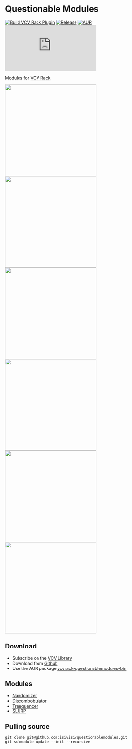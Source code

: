 # Questionable Modules 
[![Build VCV Rack Plugin](https://github.com/isivisi/questionablemodules/actions/workflows/build-plugin.yml/badge.svg?branch=master)](https://github.com/isivisi/questionablemodules/actions/workflows/build-plugin.yml)
[![Release](https://badgen.net/github/release/isivisi/questionablemodules/stable?color=cyan)](https://github.com/isivisi/questionablemodules/releases/latest)
[![AUR](https://img.shields.io/aur/version/vcvrack-questionablemodules-bin)](https://aur.archlinux.org/packages/vcvrack-questionablemodules-bin)
[![VCV Rack Library](https://badgen.net/https/raw.githubusercontent.com/isivisi/questionablemodules/automated/popularity.json)](https://library.vcvrack.com/questionablemodules)

Modules for [VCV Rack](https://github.com/VCVRack/Rack)

<img src="https://library.vcvrack.com/screenshots/200/questionablemodules/nandomizer.png" style="object-fit:scale-down" height="300"> <img src="https://library.vcvrack.com/screenshots/200/questionablemodules/discombobulator.png" style="object-fit:scale-down" height="300">
<img src="https://github.com/isivisi/questionablemodules/blob/master/images/Treequencer.gif?raw=true?raw=true" style="object-fit:scale-down" height="300">
<img src="https://library.vcvrack.com/screenshots/200/questionablemodules/quatosc.png" style="object-fit:scale-down" height="300">
<img src="https://i.imgur.com/MBqkUFQ.png" style="object-fit:scale-down" height="300">
<img src="https://i.imgur.com/orQ4wf8.png" style="object-fit:scale-down" height="300">

## Download
- Subscribe on the [VCV Library](https://library.vcvrack.com/questionablemodules)
- Download from [Github](https://github.com/isivisi/questionablemodules/releases/latest)
- Use the AUR package [vcvrack-questionablemodules-bin](https://aur.archlinux.org/packages/vcvrack-questionablemodules-bin)

## Modules
- [Nandomizer](https://isivisi.github.io/questionablemodules/nandomizer)
- [Discombobulator](https://isivisi.github.io/questionablemodules/discombobulator)
- [Treequencer](https://isivisi.github.io/questionablemodules/treequencer)
- [SLURP](https://isivisi.github.io/questionablemodules/slurp)

## Pulling source
```
git clone git@github.com:isivisi/questionablemodules.git
git submodule update --init --recursive
```
